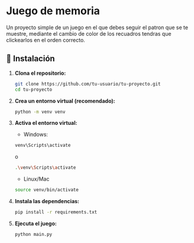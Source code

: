 # Juego de memoria 

Un proyecto simple de un juego en el que debes seguir el patron que se te muestre, mediante el cambio de color de los recuadros tendras que clickearlos en el orden correcto.


## 🚀 Instalación

1. **Clona el repositorio:**
   ```bash
   git clone https://github.com/tu-usuario/tu-proyecto.git
   cd tu-proyecto
   
2. **Crea un entorno virtual (recomendado):**
   ```bash
   python -m venv venv

3. **Activa el entorno virtual:**
   - Windows:
   ```bash
   venv\Scripts\activate
   ```
   o
   ```bash
   .\venv\Scripts\activate
   ```
   - Linux/Mac
   ```bash
   source venv/bin/activate
   ```

4. **Instala las dependencias:**
   ```bash
   pip install -r requirements.txt

5. **Ejecuta el juego:**
   ```bash
   python main.py